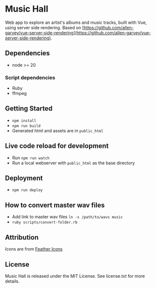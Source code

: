 # Music Hall

Web app to explore an artist's albums and music tracks, built with Vue, using server side rendering. Based on [https://github.com/allen-garvey/vue-server-side-rendering](https://github.com/allen-garvey/vue-server-side-rendering).

## Dependencies

* node >= 20

### Script dependencies

* Ruby
* ffmpeg

## Getting Started

* `npm install`
* `npm run build`
* Generated html and assets are in `public_html`

## Live code reload for development

* Run `npm run watch`
* Run a local webserver with `public_html` as the base directory

## Deployment

* `npm run deploy`

## How to convert master wav files

* Add link to master wav files `ln -s /path/to/wavs music`
* `ruby scripts/convert-folder.rb` 

## Attribution

Icons are from [Feather Icons](https://feathericons.com/)

## License

Music Hall is released under the MIT License. See license.txt for more details.